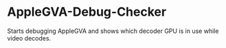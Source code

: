 # AppleGVA-Debug-Checker
Starts debugging AppleGVA and shows which decoder GPU is in use while video decodes.
